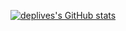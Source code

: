 [![deplives's GitHub stats](https://github-readme-stats.vercel.app/api?username=deplives&show_icons=true&theme=dracula)](https://github.com/deplives)
